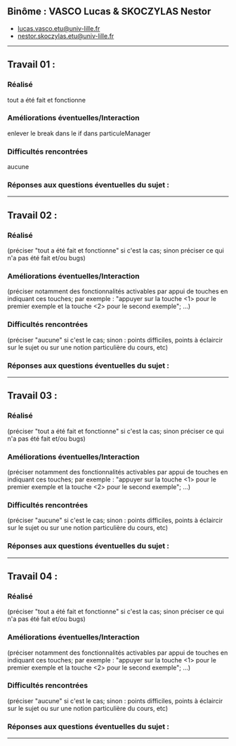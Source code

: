 ## Binôme : VASCO Lucas & SKOCZYLAS Nestor
- lucas.vasco.etu@univ-lille.fr
- nestor.skoczylas.etu@univ-lille.fr

---
## Travail 01 :

### Réalisé
 
tout a été fait et fonctionne

### Améliorations éventuelles/Interaction

enlever le break dans le if dans particuleManager

### Difficultés rencontrées

aucune 

### Réponses aux questions éventuelles du sujet :

---
## Travail 02 :

### Réalisé
 
(préciser "tout a été fait et fonctionne" si c'est la cas; sinon préciser ce qui n'a pas été fait et/ou bugs)

### Améliorations éventuelles/Interaction

(préciser notamment des fonctionnalités activables par appui de touches en indiquant ces touches; par exemple : "appuyer sur la touche <1> pour le premier exemple et la touche <2> pour le second exemple"; ...)

### Difficultés rencontrées

(préciser "aucune" si c'est le cas; sinon : points difficiles, points à éclaircir sur le sujet ou sur une notion particulière du cours, etc)

### Réponses aux questions éventuelles du sujet :

---
## Travail 03 :

### Réalisé
 
(préciser "tout a été fait et fonctionne" si c'est la cas; sinon préciser ce qui n'a pas été fait et/ou bugs)

### Améliorations éventuelles/Interaction

(préciser notamment des fonctionnalités activables par appui de touches en indiquant ces touches; par exemple : "appuyer sur la touche <1> pour le premier exemple et la touche <2> pour le second exemple"; ...)

### Difficultés rencontrées

(préciser "aucune" si c'est le cas; sinon : points difficiles, points à éclaircir sur le sujet ou sur une notion particulière du cours, etc)

### Réponses aux questions éventuelles du sujet :

---

## Travail 04 :

### Réalisé
 
(préciser "tout a été fait et fonctionne" si c'est la cas; sinon préciser ce qui n'a pas été fait et/ou bugs)

### Améliorations éventuelles/Interaction

(préciser notamment des fonctionnalités activables par appui de touches en indiquant ces touches; par exemple : "appuyer sur la touche <1> pour le premier exemple et la touche <2> pour le second exemple"; ...)

### Difficultés rencontrées

(préciser "aucune" si c'est le cas; sinon : points difficiles, points à éclaircir sur le sujet ou sur une notion particulière du cours, etc)

### Réponses aux questions éventuelles du sujet :

---


